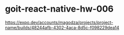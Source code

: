 # goit-react-native-hw-006
https://expo.dev/accounts/magodza/projects/project-name/builds/48244afb-4302-4aca-8d5c-f098229dea14
